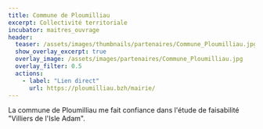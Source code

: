 ```yaml
---
title: Commune de Ploumilliau
excerpt: Collectivité territoriale
incubator: maitres_ouvrage
header:
  teaser: /assets/images/thumbnails/partenaires/Commune_Ploumilliau.jpg
  show_overlay_excerpt: true
  overlay_image: /assets/images/partenaires/Commune_Ploumilliau.jpg
  overlay_filter: 0.5
  actions:
    - label: "Lien direct"
      url: https://ploumilliau.bzh/mairie/
---
```


La commune de Ploumilliau me fait confiance dans l'étude de faisabilité "Villiers de l'Isle Adam".
